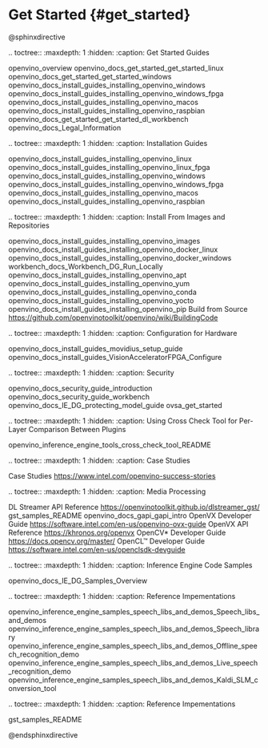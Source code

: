 # Get Started {#get_started}

@sphinxdirective

.. toctree::
   :maxdepth: 1
   :hidden:
   :caption: Get Started Guides
   
   openvino_overview
   openvino_docs_get_started_get_started_linux
   openvino_docs_get_started_get_started_windows
   openvino_docs_install_guides_installing_openvino_windows
   openvino_docs_install_guides_installing_openvino_windows_fpga
   openvino_docs_install_guides_installing_openvino_macos
   openvino_docs_install_guides_installing_openvino_raspbian
   openvino_docs_get_started_get_started_dl_workbench
   openvino_docs_Legal_Information

.. toctree::
   :maxdepth: 1
   :hidden:
   :caption: Installation Guides
   
   openvino_docs_install_guides_installing_openvino_linux
   openvino_docs_install_guides_installing_openvino_linux_fpga
   openvino_docs_install_guides_installing_openvino_windows
   openvino_docs_install_guides_installing_openvino_windows_fpga
   openvino_docs_install_guides_installing_openvino_macos
   openvino_docs_install_guides_installing_openvino_raspbian


.. toctree::
   :maxdepth: 1
   :hidden:
   :caption: Install From Images and Repositories
   
   openvino_docs_install_guides_installing_openvino_images
   openvino_docs_install_guides_installing_openvino_docker_linux
   openvino_docs_install_guides_installing_openvino_docker_windows
   workbench_docs_Workbench_DG_Run_Locally
   openvino_docs_install_guides_installing_openvino_apt
   openvino_docs_install_guides_installing_openvino_yum
   openvino_docs_install_guides_installing_openvino_conda
   openvino_docs_install_guides_installing_openvino_yocto
   openvino_docs_install_guides_installing_openvino_pip
   Build from Source <https://github.com/openvinotoolkit/openvino/wiki/BuildingCode>


.. toctree::
   :maxdepth: 1
   :hidden:
   :caption: Configuration for Hardware
   
   openvino_docs_install_guides_movidius_setup_guide
   openvino_docs_install_guides_VisionAcceleratorFPGA_Configure

.. toctree::
   :maxdepth: 1
   :hidden:
   :caption: Security
   
   openvino_docs_security_guide_introduction
   openvino_docs_security_guide_workbench
   openvino_docs_IE_DG_protecting_model_guide
   ovsa_get_started

.. toctree::
   :maxdepth: 1
   :hidden:
   :caption: Using Cross Check Tool for Per-Layer Comparison Between Plugins

   openvino_inference_engine_tools_cross_check_tool_README

.. toctree::
   :maxdepth: 1
   :hidden:
   :caption: Case Studies

   Case Studies <https://www.intel.com/openvino-success-stories>


.. toctree::
   :maxdepth: 1
   :hidden:
   :caption: Media Processing

   DL Streamer API Reference <https://openvinotoolkit.github.io/dlstreamer_gst/>
   gst_samples_README
   openvino_docs_gapi_gapi_intro
   OpenVX Developer Guide <https://software.intel.com/en-us/openvino-ovx-guide>
   OpenVX API Reference <https://khronos.org/openvx>
   OpenCV* Developer Guide <https://docs.opencv.org/master/>
   OpenCL™ Developer Guide <https://software.intel.com/en-us/openclsdk-devguide>

.. toctree::
   :maxdepth: 1
   :hidden:
   :caption: Inference Engine Code Samples

   openvino_docs_IE_DG_Samples_Overview


.. toctree::
   :maxdepth: 1
   :hidden:
   :caption: Reference Impementations

   openvino_inference_engine_samples_speech_libs_and_demos_Speech_libs_and_demos
   openvino_inference_engine_samples_speech_libs_and_demos_Speech_library
   openvino_inference_engine_samples_speech_libs_and_demos_Offline_speech_recognition_demo
   openvino_inference_engine_samples_speech_libs_and_demos_Live_speech_recognition_demo
   openvino_inference_engine_samples_speech_libs_and_demos_Kaldi_SLM_conversion_tool

.. toctree::
   :maxdepth: 1
   :hidden:
   :caption: Reference Impementations

   gst_samples_README





@endsphinxdirective